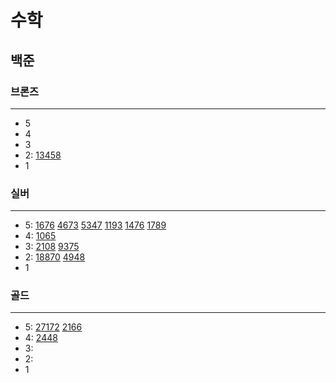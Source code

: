 # 수학
## 
## 백준

### 브론즈

---

- 5
- 4
- 3
- 2:
[13458](13458%2F13458.md)
- 1

### 실버

---

- 5:
[1676](1676%2F1676.md)
[4673](%EC%8B%A4%EB%B2%84%2F4673%2F4673.md)
[5347](%EC%8B%A4%EB%B2%84%2F5347%2F5347.md)
[1193](%EC%8B%A4%EB%B2%84%2F1193%2F1193.md)
[1476](%EC%8B%A4%EB%B2%84%2F1476%2F1476.md)
[1789](%EC%8B%A4%EB%B2%84%2F1789%2F1789.md)
- 4:
[1065](1065%2F1065.md)
- 3:
[2108](%EC%8B%A4%EB%B2%84%2F2108%2F2108.md)
[9375](%EC%8B%A4%EB%B2%84%2F9375%2F9375.md)
- 2:
[18870](%EC%8B%A4%EB%B2%84%2F18870%2F18870.md)
[4948](%EC%8B%A4%EB%B2%84%2F4948%2F4948.md)
- 1

### 골드

---

- 5: 
[27172](27172%2F27172.md)
[2166](%EA%B8%B0%ED%95%98%ED%95%99%2F2166%2F2166.md)
- 4:
[2448](%EA%B8%B0%ED%95%98%ED%95%99%2F2448%2F2448.md)
- 3:
- 2:
- 1

